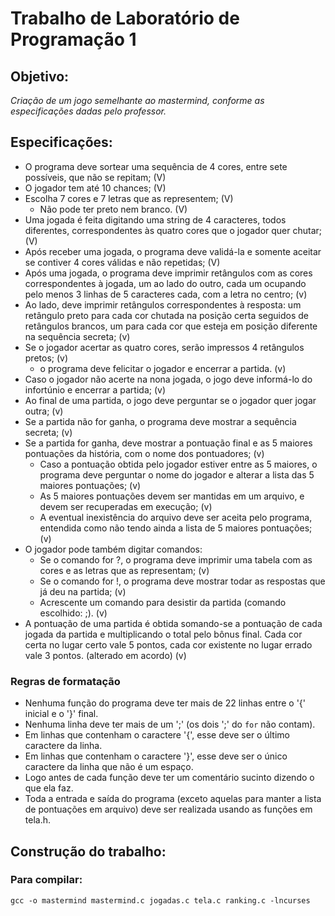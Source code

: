 # Trabalho de Laboratório de Programação 1
## Objetivo:

_Criação de um jogo semelhante ao mastermind, conforme as especificações dadas pelo professor._

## Especificações:
 
* O programa deve sortear uma sequência de 4 cores, entre sete possíveis, que não se repitam; (V)
* O jogador tem até 10 chances; (V)
* Escolha 7 cores e 7 letras que as representem; (V)
    * Não pode ter preto nem branco. (V)
* Uma jogada é feita digitando uma string de 4 caracteres, todos diferentes, correspondentes às quatro cores que o jogador quer chutar; (V)
* Após receber uma jogada, o programa deve validá-la e somente aceitar se contiver 4 cores válidas e não repetidas; (V)
* Após uma jogada, o programa deve imprimir retângulos com as cores correspondentes à jogada, um ao lado do outro, cada um ocupando pelo menos 3 linhas de 5 caracteres cada, com a letra no centro; (v)
* Ao lado, deve imprimir retângulos correspondentes à resposta: um retângulo preto para cada cor chutada na posição certa seguidos de retângulos brancos, um para cada cor que esteja em posição diferente na sequência secreta; (v)
* Se o jogador acertar as quatro cores, serão impressos 4 retângulos pretos; (v)
    * o programa deve felicitar o jogador e encerrar a partida. (v)
* Caso o jogador não acerte na nona jogada, o jogo deve informá-lo do infortúnio e encerrar a partida; (v)
* Ao final de uma partida, o jogo deve perguntar se o jogador quer jogar outra; (v)
* Se a partida não for ganha, o programa deve mostrar a sequência secreta; (v)
* Se a partida for ganha, deve mostrar a pontuação final e as 5 maiores pontuações da história, com o nome dos pontuadores; (v)
  * Caso a pontuação obtida pelo jogador estiver entre as 5 maiores, o programa deve perguntar o nome do jogador e alterar a lista das 5 maiores pontuações; (v)
  * As 5 maiores pontuações devem ser mantidas em um arquivo, e devem ser recuperadas em execução; (v)
  * A eventual inexistência do arquivo deve ser aceita pelo programa, entendida como não tendo ainda a lista de 5 maiores pontuações; (v)
* O jogador pode também digitar comandos:
    * Se o comando for ?, o programa deve imprimir uma tabela com as cores e as letras que as representam; (v)
    * Se o comando for !, o programa deve mostrar todar as respostas que já deu na partida; (v)
    * Acrescente um comando para desistir da partida (comando escolhido: ;). (v)
* A pontuação de uma partida é obtida somando-se a pontuação de cada jogada da partida e multiplicando o total pelo bônus final. Cada cor certa no lugar certo vale 5 pontos, cada cor existente no lugar errado vale 3 pontos. (alterado em acordo) (v)

### Regras de formatação

- Nenhuma função do programa deve ter mais de 22 linhas entre o '{' inicial e o '}' final.
- Nenhuma linha deve ter mais de um ';' (os dois ';' do `for` não contam).
- Em linhas que contenham o caractere '{', esse deve ser o último caractere da linha.
- Em linhas que contenham o caractere '}', esse deve ser o único caractere da linha que não é um espaço.
- Logo antes de cada função deve ter um comentário sucinto dizendo o que ela faz.
- Toda a entrada e saída do programa (exceto aquelas para manter a lista de pontuações em arquivo) deve ser realizada usando as funções em tela.h.

## Construção do trabalho:
### Para compilar:
```
gcc -o mastermind mastermind.c jogadas.c tela.c ranking.c -lncurses
```

### 